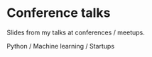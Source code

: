 # Conference talks

Slides from my talks at conferences / meetups.

Python / Machine learning / Startups

